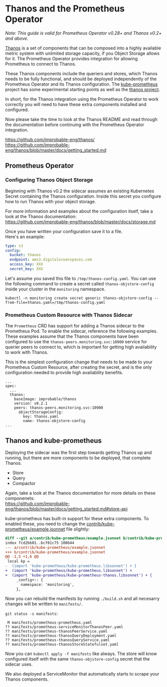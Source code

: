 # Thanos and the Prometheus Operator

_Note: This guide is valid for Prometheus Operator v0.28+ and Thanos v0.2+ and above._

[Thanos](https://github.com/improbable-eng/thanos/) is a set of components
that can be composed into a highly available
metric system with unlimited storage capacity, if you Object Storage allows for it.
The Prometheus Operator provides integration for allowing Prometheus to connect to Thanos.

These Thanos components include the queriers and stores, which Thanos needs to
be fully functional, and should be deployed independently of the Prometheus
Operator and its Thanos configuration. The
[kube-prometheus](contrib/kube-prometheus/) project has some experimental
starting points as well as the [thanos
project](https://github.com/improbable-eng/thanos/tree/master/kube/manifests).

In short, for the Thanos integration using the Prometheus Operator to work
correctly you will need to have these extra components installed and
configured.

Now please take the time to look at the Thanos README and read through the documentation before continuing with the Prometheus Operator integration.

https://github.com/improbable-eng/thanos/  
https://github.com/improbable-eng/thanos/blob/master/docs/getting_started.md

## Prometheus Operator

### Configuring Thanos Object Storage

Beginning with Thanos v0.2 the sidecar assumes an existing Kubernetes Secret containing the Thanos configuration.
Inside this secret you configure how to run Thanos with your object storage.

For more information and examples about the configuration itself, take a look at the Thanos documentation:  
https://github.com/improbable-eng/thanos/blob/master/docs/storage.md

Once you have written your configuration save it to a file.  
Here's an example:

```yaml
type: s3
config:
  bucket: thanos
  endpoint: ams3.digitaloceanspaces.com
  access_key: XXX
  secret_key: XXX
```

Let's assume you saved this file to `/tmp/thanos-config.yaml`. You can use the following command to create a secret called `thanos-objstore-config` inside your cluster in the `monitoring` namespace.

```
kubectl -n monitoring create secret generic thanos-objstore-config --from-file=thanos.yaml=/tmp/thanos-config.yaml
```

### Prometheus Custom Resource with Thanos Sidecar

The `Prometheus` CRD has support for adding a Thanos sidecar to the Prometheus
Pod. To enable the sidecar, reference the following examples. These examples
assume that the Thanos components have been configured to use the
`thanos-peers.monitoring.svc:10900` service for querier peers to connect to,
which is important for getting high availability to work with Thanos.

This is the simplest configuration change that needs to be made to your
Prometheus Custom Resource, after creating the secret, and is the only configuration needed to
provide high availability benefits.

```
...
spec:
  ...
  thanos:
    baseImage: improbable/thanos
    version: v0.2.1
    peers: thanos-peers.monitoring.svc:10900
      objectStorageConfig:
        key: thanos.yaml
        name: thanos-objstore-config
...
```

## Thanos and kube-prometheus

Deploying the sidecar was the first step towards getting Thanos up and running, but there are more components to be deployed, that complete Thanos.

* Store
* Query
* Compactor

Again, take a look at the Thanos documentation for more details on these componenets:  
https://github.com/improbable-eng/thanos/blob/master/docs/getting_started.md#store-api

kube-prometheus has built-in support for these extra components.
To enabled these, you need to change the [contrib/kube-prometheus/example.jsonnet](https://github.com/coreos/prometheus-operator/blob/master/contrib/kube-prometheus/example.jsonnet)
file slightly:

```diff
diff --git a/contrib/kube-prometheus/example.jsonnet b/contrib/kube-prometheus/example.jsonnet
index fcd2bb01..bcf01c75 100644
--- a/contrib/kube-prometheus/example.jsonnet
+++ b/contrib/kube-prometheus/example.jsonnet
@@ -1,5 +1,6 @@
 local kp =
-  (import 'kube-prometheus/kube-prometheus.libsonnet') + {
+  (import 'kube-prometheus/kube-prometheus.libsonnet') +
+  (import 'kube-prometheus/kube-prometheus-thanos.libsonnet') + {
     _config+:: {
       namespace: 'monitoring',
     },

```

Now you can rebuild the manifests by running `./build.sh` and all necesarry changes will be written to `manifests/`.

`git status -s manifests`:
```
 M manifests/prometheus-prometheus.yaml
?? manifests/prometheus-serviceMonitorThanosPeer.yaml
?? manifests/prometheus-thanosPeerService.yaml
?? manifests/prometheus-thanosQueryDeployment.yaml
?? manifests/prometheus-thanosQueryService.yaml
?? manifests/prometheus-thanosStoreStatefulset.yaml
```

Now you can `kubectl apply -f manifests` like always.
The store will know configured itself with the same `thanos-objstore-config` secret that the sidecar uses.

We also deployed a ServiceMonitor that automatically starts to scrape your Thanos components.
